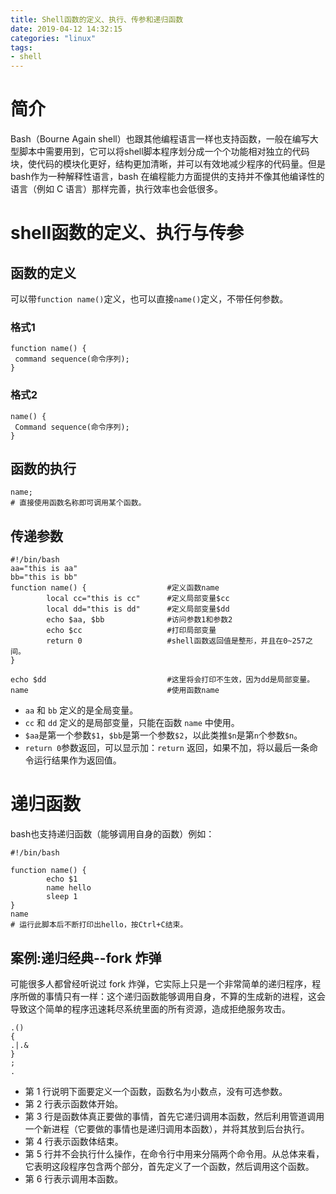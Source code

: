 ```yaml
---
title: Shell函数的定义、执行、传参和递归函数
date: 2019-04-12 14:32:15
categories: "linux"
tags:
- shell
---
```

# 简介
Bash（Bourne Again shell）也跟其他编程语言一样也支持函数，一般在编写大型脚本中需要用到，它可以将shell脚本程序划分成一个个功能相对独立的代码块，使代码的模块化更好，结构更加清晰，并可以有效地减少程序的代码量。但是bash作为一种解释性语言，bash 在编程能力方面提供的支持并不像其他编译性的语言（例如 C 语言）那样完善，执行效率也会低很多。

# shell函数的定义、执行与传参

## 函数的定义
可以带`function name()`定义，也可以直接`name()`定义，不带任何参数。

### 格式1
```shell
function name() {
 command sequence(命令序列);
}
```

### 格式2
```shell
name() {
 Command sequence(命令序列);
}
```
## 函数的执行
```shell
name;
# 直接使用函数名称即可调用某个函数。
```

## 传递参数
```shell
#!/bin/bash
aa="this is aa"
bb="this is bb"
function name() {                  #定义函数name
        local cc="this is cc"      #定义局部变量$cc
        local dd="this is dd"      #定义局部变量$dd
        echo $aa, $bb              #访问参数1和参数2
        echo $cc                   #打印局部变量
        return 0                   #shell函数返回值是整形，并且在0~257之间。
}

echo $dd                           #这里将会打印不生效，因为dd是局部变量。
name                               #使用函数name
```
- `aa` 和 `bb` 定义的是全局变量。
- `cc` 和 `dd` 定义的是局部变量，只能在函数 `name` 中使用。
- `$aa`是第一个参数`$1`，`$bb`是第一个参数`$2`，以此类推`$n`是第`n`个参数`$n`。
- `return 0`参数返回，可以显示加：`return` 返回，如果不加，将以最后一条命令运行结果作为返回值。

# 递归函数
bash也支持递归函数（能够调用自身的函数）例如：
```shell
#!/bin/bash

function name() {
        echo $1
        name hello
        sleep 1
}
name
# 运行此脚本后不断打印出hello，按Ctrl+C结束。
```

## 案例:递归经典--fork 炸弹
可能很多人都曾经听说过 fork 炸弹，它实际上只是一个非常简单的递归程序，程序所做的事情只有一样：这个递归函数能够调用自身，不算的生成新的进程，这会导致这个简单的程序迅速耗尽系统里面的所有资源，造成拒绝服务攻击。
```shell
.()
{
.|.&
}
;
.
```
- 第 1 行说明下面要定义一个函数，函数名为小数点，没有可选参数。
- 第 2 行表示函数体开始。
- 第 3 行是函数体真正要做的事情，首先它递归调用本函数，然后利用管道调用一个新进程（它要做的事情也是递归调用本函数），并将其放到后台执行。
- 第 4 行表示函数体结束。
- 第 5 行并不会执行什么操作，在命令行中用来分隔两个命令用。从总体来看，它表明这段程序包含两个部分，首先定义了一个函数，然后调用这个函数。
- 第 6 行表示调用本函数。 

